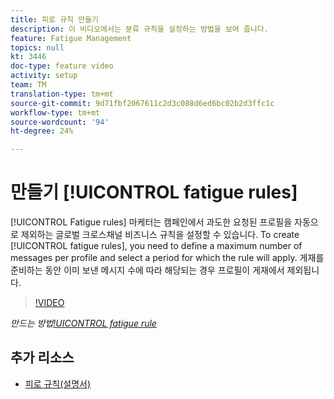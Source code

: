 ```yaml
---
title: 피로 규칙 만들기
description: 이 비디오에서는 분류 규칙을 설정하는 방법을 보여 줍니다.
feature: Fatigue Management
topics: null
kt: 3446
doc-type: feature video
activity: setup
team: TM
translation-type: tm+mt
source-git-commit: 9d71fbf2067611c2d3c088d6ed6bc02b2d3ffc1c
workflow-type: tm+mt
source-wordcount: '94'
ht-degree: 24%

---
```



# 만들기 [!UICONTROL fatigue rules]

[!UICONTROL Fatigue rules] 마케터는 캠페인에서 과도한 요청된 프로필을 자동으로 제외하는 글로벌 크로스채널 비즈니스 규칙을 설정할 수 있습니다.
To create [!UICONTROL fatigue rules], you need to define a maximum number of messages per profile and select a period for which the rule will apply. 게재를 준비하는 동안 이미 보낸 메시지 수에 따라 해당되는 경우 프로필이 게재에서 제외됩니다.

>[!VIDEO](https://video.tv.adobe.com/v/28450?quality=12)

*만드는 방법[!UICONTROL fatigue rule](04:49분)*

## 추가 리소스

* [피로 규칙(설명서)](https://docs.adobe.com/content/help/en/campaign-standard/using/administrating/working-with-typology-rules/fatigue-rules.html)
